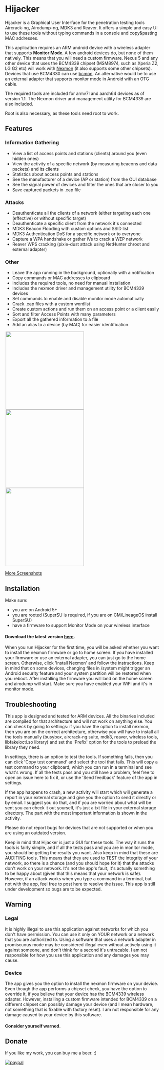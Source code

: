 # Hijacker

Hijacker is a Graphical User Interface for the penetration testing tools Aircrack-ng, Airodump-ng, MDK3 and Reaver. It offers a simple and easy UI to use these tools without typing commands in a console and copy&pasting MAC addresses.

This application requires an ARM android device with a wireless adapter that supports **Monitor Mode**. A few android devices do, but none of them natively. This means that you will need a custom firmware. Nexus 5 and any other device that uses the BCM4339 chipset (MSM8974, such as Xperia Z2, LG G2 etc) will work with [Nexmon](https://github.com/seemoo-lab/nexmon) (it also supports some other chipsets). Devices that use BCM4330 can use [bcmon](http://bcmon.blogspot.gr/).
An alternative would be to use an external adapter that supports monitor mode in Android with an OTG cable.

The required tools are included for armv7l and aarch64 devices as of version 1.1. The Nexmon driver and management utility for BCM4339 are also included.

Root is also necessary, as these tools need root to work.

## Features
### Information Gathering
* View a list of access points and stations (clients) around you (even hidden ones)
* View the activity of a specific network (by measuring beacons and data packets) and its clients
* Statistics about access points and stations
* See the manufacturer of a device (AP or station) from the OUI database
* See the signal power of devices and filter the ones that are closer to you
* Save captured packets in .cap file

### Attacks
* Deauthenticate all the clients of a network (either targeting each one (effective) or without specific target)
* Deauthenticate a specific client from the network it's connected
* MDK3 Beacon Flooding with custom options and SSID list
* MDK3 Authentication DoS for a specific network or to everyone
* Capture a WPA handshake or gather IVs to crack a WEP network
* Reaver WPS cracking (pixie-dust attack using NetHunter chroot and external adapter)

### Other
* Leave the app running in the background, optionally with a notification
* Copy commands or MAC addresses to clipboard
* Includes the required tools, no need for manual installation
* Includes the nexmon driver and management utility for BCM4339 devices
* Set commands to enable and disable monitor mode automatically
* Crack .cap files with a custom wordlist
* Create custom actions and run them on an access point or a client easily
* Sort and filter Access Points with many parameters
* Export all the gathered information to a file
* Add an alias to a device (by MAC) for easier identification

<img src="https://github.com/chrisk44/Hijacker/raw/master/screenshots/airodump_view.png" width="256" hspace="2"><img src="https://github.com/chrisk44/Hijacker/raw/master/screenshots/mdk_view.png" width="256" hspace="2"><img src="https://github.com/chrisk44/Hijacker/raw/master/screenshots/reaver_view.png" width="256" hspace="2">

[More Screenshots](https://github.com/chrisk44/Hijacker/tree/master/screenshots)

## Installation
Make sure:
* you are on Android 5+
* you are rooted (SuperSU is required, if you are on CM/LineageOS install SuperSU)
* have a firmware to support Monitor Mode on your wireless interface

#### Download the latest version [here](https://github.com/chrisk44/Hijacker/releases).

When you run Hijacker for the first time, you will be asked whether you want to install the nexmon firmware or go to home screen. If you have installed your firmware or use an external adapter, you can just go to the home screen. Otherwise, click 'Install Nexmon' and follow the instructions. Keep in mind that on some devices, changing files in /system might trigger an Android security feature and your system partition will be restored when you reboot.
After installing the firmware you will land on the home screen and airodump will start. Make sure you have enabled your WiFi and it's in monitor mode.

## Troubleshooting
This app is designed and tested for ARM devices. All the binaries included are compiled for that architecture and will not work on anything else. You can check by going to settings: if you have the option to install nexmon, then you are on the correct architecture, otherwise you will have to install all the tools manually (busybox, aircrack-ng suite, mdk3, reaver, wireless tools, libfakeioctl.so library) and set the 'Prefix' option for the tools to preload the library they need.

In settings, there is an option to test the tools. If something fails, then you can click 'Copy test command' and select the tool that fails. This will copy a test command to your clipboard, which you can run in a terminal and see what's wrong. If all the tests pass and you still have a problem, feel free to open an issue here to fix it, or use the 'Send feedback' feature of the app in settings.

If the app happens to crash, a new activity will start which will generate a report in your external storage and give you the option to send it directly or by email. I suggest you do that, and if you are worried about what will be sent you can check it out yourself, it's just a txt file in your external storage directory. The part with the most important information is shown in the activity.

Please do not report bugs for devices that are not supported or when you are using an outdated version.

Keep in mind that Hijacker is just a GUI for these tools. The way it runs the tools is fairly simple, and if all the tests pass and you are in monitor mode, you should be getting the results you want. Also keep in mind that these are AUDITING tools. This means that they are used to TEST the integrity of your network, so there is a chance (and you should hope for it) that the attacks don't work on your network. It's not the app's fault, it's actually something to be happy about (given that this means that your network is safe). However, if an attack works when you type a command in a terminal, but not with the app, feel free to post here to resolve the issue. This app is still under development so bugs are to be expected.

## Warning
### Legal
It is highly illegal to use this application against networks for which you don't have permission. You can use it only on YOUR network or a network that you are authorized to. Using a software that uses a network adapter in promiscuous mode may be considered illegal even without actively using it against someone, and don't think for a second it's untracable. I am not responsible for how you use this application and any damages you may cause.

### Device
The app gives you the option to install the nexmon firmware on your device. Even though the app performs a chipset check, you have the option to override it, if you believe that your device has the BCM4339 wireless adapter. However, installing a custom firmware intended for BCM4339 on a different chipset can possibly damage your device (and I mean hardware, not something that is fixable with factory reset). I am not responsible for any damage caused to your device by this software.

#### Consider yourself warned.

## Donate

If you like my work, you can buy me a beer. :)

[![paypal](https://www.paypalobjects.com/en_US/i/btn/btn_donateCC_LG.gif)](https://www.paypal.com/cgi-bin/webscr?cmd=_s-xclick&hosted_button_id=VV5TEHL8S6UQ2)

